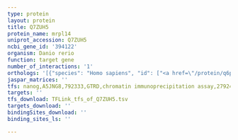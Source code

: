 ```yaml
---
type: protein
layout: protein
title: Q7ZUH5
protein_name: mrpl14
uniprot_accession: Q7ZUH5
ncbi_gene_id: '394122'
organism: Danio rerio
function: target gene
number_of_interactions: '1'
orthologs: '[{"species": "Homo sapiens", "id": ["<a href=\"/protein/q6p1l8\">Q6P1L8</a>"]}, {"species": "Mus musculus", "id": ["<a href=\"/protein/q9d1i6\">Q9D1I6</a>"]}, {"species": "Rattus norvegicus", "id": ["<a href=\"/protein/q7m0e7\">Q7M0E7</a>"]}, {"species": "Drosophila melanogaster", "id": ["<a href=\"/protein/q9w4z2\">Q9W4Z2</a>"]}, {"species": "Caenorhabditis elegans", "id": ["Q20430"]}]'
jaspar_matrices: ''
tfs: nanog,A5JNG8,792333,GTRD,chromatin immunoprecipitation assay,27924024%5Buid%5D,No
targets: ''
tfs_download: TFLink_tfs_of_Q7ZUH5.tsv
targets_download: ''
bindingSites_download: ''
binding_sites_ls: ''

---
```


